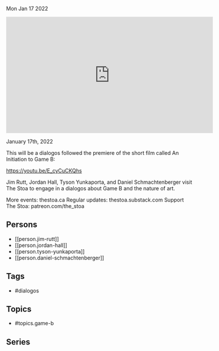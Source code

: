



Mon Jan 17 2022

<iframe width="560" height="315" src="https://www.youtube.com/embed/PKz9TAsqsRo" title="Game B Dialogos w/ Jim Rutt, Jordan Hall, Tyson Yunkaporta, and Daniel Schmachtenberger" frameborder="0" allow="accelerometer; autoplay; clipboard-write; encrypted-media; gyroscope; picture-in-picture" allowfullscreen ></iframe>

January 17th, 2022

This will be a dialogos followed the premiere of the short film called An Initiation to Game B: 

https://youtu.be/E_cyCuCKQhs

Jim Rutt, Jordan Hall, Tyson Yunkaporta, and Daniel Schmachtenberger visit The Stoa to engage in a dialogos about Game B and the nature of art.

More events: thestoa.ca
Regular updates: thestoa.substack.com
Support The Stoa: patreon.com/the_stoa

## Persons

- [[person.jim-rutt]]
- [[person.jordan-hall]]
- [[person.tyson-yunkaporta]]
- [[person.daniel-schmachtenberger]]

## Tags

- #dialogos

## Topics

- #topics.game-b

## Series



